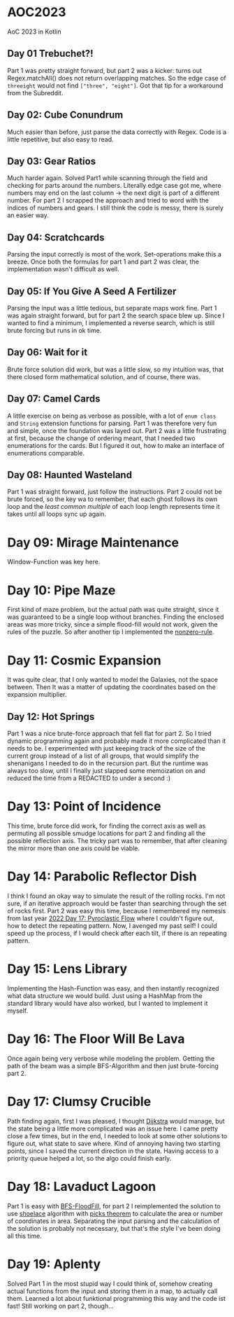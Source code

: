 # AOC2023

AoC 2023 in Kotlin

## Day 01 Trebuchet?!

Part 1 was pretty straight forward, but part 2 was a kicker: turns out Regex.matchAll() does not return overlapping
matches. So the edge case of
`threeight` would not find `["three", "eight"]`. Got that tip for a workaround from the Subreddit.

## Day 02: Cube Conundrum

Much easier than before, just parse the data correctly with Regex. Code is a little repetitive, but also easy to read.

## Day 03: Gear Ratios

Much harder again. Solved Part1 while scanning through the field and checking for parts around the numbers.
Literally edge case got me, where numbers may end on the last column -> the next digit is part of a different number.
For part 2 I scrapped the approach and tried to word with the indices of numbers and gears. I still think the code is
messy, there is surely an easier way.

## Day 04: Scratchcards

Parsing the input correctly is most of the work. Set-operations make this a breeze. Once both the formulas for
part 1 and part 2 was clear, the implementation wasn't difficult as well.

## Day 05: If You Give A Seed A Fertilizer

Parsing the input was a little tedious, but separate maps work fine. Part 1 was again straight forward, but for part 2
the search space blew up. Since I wanted to find a minimum, I implemented a reverse search, which is still
brute forcing but runs in ok time.

## Day 06: Wait for it

Brute force solution did work, but was a little slow, so my intuition was, that there closed form mathematical solution,
and of course, there was.

## Day 07: Camel Cards

A little exercise on being as verbose as possible, with a lot of `enum class` and `String` extension functions for
parsing.
Part 1 was therefore very fun and simple, once the foundation was layed out. Part 2 was a little frustrating at first,
because the change of ordering meant, that I needed two enumerations for the cards. But I figured it out, how to make
an interface of enumerations comparable.

## Day 08: Haunted Wasteland

Part 1 was straight forward, just follow the instructions. Part 2 could not be brute forced, so the key wa to remember,
that each ghost follows its own loop and the *least common multiple* of each loop length represents time it takes
until all loops sync up again.

# Day 09: Mirage Maintenance

Window-Function was key here.

# Day 10: Pipe Maze

First kind of maze problem, but the actual path was quite straight, since it was guaranteed
to be a single loop without branches. Finding the enclosed areas was more tricky, since a simple flood-fill
would not work, given the rules of the puzzle. So after another tip I implemented
the [nonzero-rule](https://en.wikipedia.org/wiki/Nonzero-rule).

# Day 11: Cosmic Expansion

It was quite clear, that I only wanted to model the Galaxies, not the space between. Then It was a matter of
updating the coordinates based on the expansion multiplier.

## Day 12: Hot Springs

Part 1 was a nice brute-force approach that fell flat for part 2. So I tried dynamic programming again and probably made
it more complicated than it needs to be. I experimented with just keeping track of the size of the current group
instead of a list of all groups, that would simplify the shenanigans I needed to do in the recursion part.
But the runtime was always too slow, until I finally just slapped some memoization on and reduced the time from
a REDACTED to under a second :)

# Day 13: Point of Incidence

This time, brute force did work, for finding the correct axis as well as permuting all possible smudge locations
for part 2 and finding all the possible reflection axis. The tricky part was to remember, that after cleaning the mirror
more than one axis could be viable.

# Day 14: Parabolic Reflector Dish

I think I found an okay way to simulate the result of the rolling rocks. I'm not sure, if an iterative approach would be
faster
than searching through the set of rocks first. Part 2 was easy this time, because I remembered my nemesis from last year
[2022 Day 17: Pyroclastic Flow](https://adventofcode.com/2022/day/17) where I couldn't figure out, how to detect the
repeating pattern. Now, I avenged my past self! I could speed up the process, if I would check after each tilt, if there
is an
repeating pattern.

# Day 15: Lens Library

Implementing the Hash-Function was easy, and then instantly recognized what data structure we would build. Just using a
HashMap from the standard library would have also worked, but I wanted to implement it myself.

# Day 16: The Floor Will Be Lava

Once again being very verbose while modeling the problem. Getting the path of the beam was a simple BFS-Algorithm and
then just brute-forcing part 2.

# Day 17: Clumsy Crucible

Path finding again, first I was pleased, I thought [Dijkstra](https://en.wikipedia.org/wiki/Dijkstra%27s_algorithm)
would manage, but the state being a little more
complicated was an issue here. I came pretty close a few times, but in the end, I needed to look at some other solutions
to figure out, what state to save where. Kind of annoying having two starting points, since I saved the current
direction
in the state. Having access to a priority queue helped a lot, so the algo could finish early.

# Day 18: Lavaduct Lagoon

Part 1 is easy with [BFS-FloodFill](https://en.wikipedia.org/wiki/Flood_fill), for part 2 I reimplemented the solution
to use [shoelace](https://en.wikipedia.org/wiki/Shoelace_formula) algorithm
with [picks theorem](https://en.wikipedia.org/wiki/Pick%27s_theorem)
to calculate the area or number of coordinates in area. Separating the input parsing and the calculation of the solution
is probably not necessary, but that's the style I've been doing all this time.

# Day 19: Aplenty

Solved Part 1 in the most stupid way I could think of, somehow creating actual functions from the input
and storing them in a map, to actually call them. Learned a lot about funktional programming this way
and the code ist fast! Still working on part 2, though...